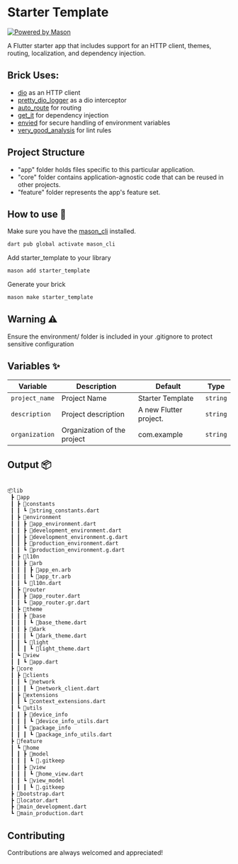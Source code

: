# Starter Template

[![Powered by Mason](https://img.shields.io/endpoint?url=https%3A%2F%2Ftinyurl.com%2Fmason-badge)](https://github.com/felangel/mason)

A Flutter starter app that includes support for an HTTP client, themes, routing, localization, and dependency injection.

## Brick Uses:

- [dio](https://pub.dev/packages/dio) as an HTTP client
- [pretty_dio_logger](https://pub.dev/packages/pretty_dio_logger) as a dio interceptor
- [auto_route](https://pub.dev/packages/auto_route) for routing
- [get_it](https://pub.dev/packages/get_it) for dependency injection
- [envied](https://pub.dev/packages/envied) for secure handling of environment variables
- [very_good_analysis](https://pub.dev/packages/very_good_analysis) for lint rules

## Project Structure

- "app" folder holds files specific to this particular application.
- "core" folder contains application-agnostic code that can be reused in other projects.
- "feature" folder represents the app's feature set.

## How to use 🚀

Make sure you have the [mason_cli](https://github.com/felangel/mason/tree/master/packages/mason_cli) installed.

```sh
dart pub global activate mason_cli
```

Add starter_template to your library

```sh
mason add starter_template
```

Generate your brick

```sh
mason make starter_template
```

## Warning ⚠️

Ensure the environment/ folder is included in your .gitignore to protect sensitive configuration

## Variables ✨

| Variable       | Description                 | Default                | Type     |
| -------------- | --------------------------- | ---------------------- | -------- |
| `project_name` | Project Name                | Starter Template       | `string` |
| `description`  | Project description         | A new Flutter project. | `string` |
| `organization` | Organization of the project | com.example            | `string` |

## Output 📦

```sh

📦lib
 ┣ 📂app
 ┃ ┣ 📂constants
 ┃ ┃ ┗ 📜string_constants.dart
 ┃ ┣ 📂environment
 ┃ ┃ ┣ 📜app_environment.dart
 ┃ ┃ ┣ 📜development_environment.dart
 ┃ ┃ ┣ 📜development_environment.g.dart
 ┃ ┃ ┣ 📜production_environment.dart
 ┃ ┃ ┗ 📜production_environment.g.dart
 ┃ ┣ 📂l10n
 ┃ ┃ ┣ 📂arb
 ┃ ┃ ┃ ┣ 📜app_en.arb
 ┃ ┃ ┃ ┗ 📜app_tr.arb
 ┃ ┃ ┗ 📜l10n.dart
 ┃ ┣ 📂router
 ┃ ┃ ┣ 📜app_router.dart
 ┃ ┃ ┗ 📜app_router.gr.dart
 ┃ ┣ 📂theme
 ┃ ┃ ┣ 📂base
 ┃ ┃ ┃ ┗ 📜base_theme.dart
 ┃ ┃ ┣ 📂dark
 ┃ ┃ ┃ ┗ 📜dark_theme.dart
 ┃ ┃ ┗ 📂light
 ┃ ┃ ┃ ┗ 📜light_theme.dart
 ┃ ┗ 📂view
 ┃ ┃ ┗ 📜app.dart
 ┣ 📂core
 ┃ ┣ 📂clients
 ┃ ┃ ┗ 📂network
 ┃ ┃ ┃ ┗ 📜network_client.dart
 ┃ ┣ 📂extensions
 ┃ ┃ ┗ 📜context_extensions.dart
 ┃ ┗ 📂utils
 ┃ ┃ ┣ 📂device_info
 ┃ ┃ ┃ ┗ 📜device_info_utils.dart
 ┃ ┃ ┗ 📂package_info
 ┃ ┃ ┃ ┗ 📜package_info_utils.dart
 ┣ 📂feature
 ┃ ┗ 📂home
 ┃ ┃ ┣ 📂model
 ┃ ┃ ┃ ┗ 📜.gitkeep
 ┃ ┃ ┣ 📂view
 ┃ ┃ ┃ ┗ 📜home_view.dart
 ┃ ┃ ┗ 📂view_model
 ┃ ┃ ┃ ┗ 📜.gitkeep
 ┣ 📜bootstrap.dart
 ┣ 📜locator.dart
 ┣ 📜main_development.dart
 ┗ 📜main_production.dart

```

## Contributing

Contributions are always welcomed and appreciated!
